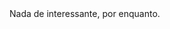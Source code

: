 <!DOCTYPE html>
<html lang="pt-br">
  <head>
    <title>Github Pages</title>
    <meta charset="utf-8">
  </head>
  <body>
    Nada de interessante, por enquanto.
  </body>
</html>
